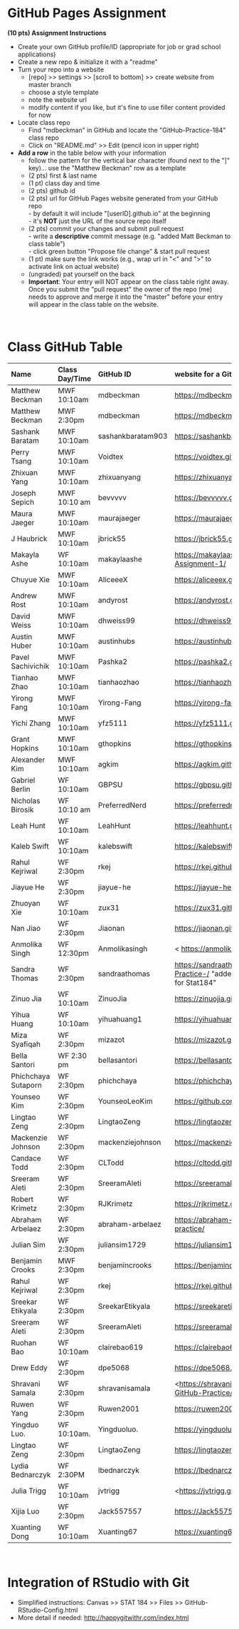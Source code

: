 
# GitHub Pages Assignment

**(10 pts) Assignment Instructions**

- Create your own GitHub profile/ID (appropriate for job or grad school applications)  
- Create a new repo & initialize it with a "readme"   
- Turn your repo into a website  
    - [repo] >> settings >> [scroll to bottom] >> create website from master branch  
    - choose a style template 
    - note the website url  
    - modify content if you like, but it's fine to use filler content provided for now  
- Locate class repo
    - Find "mdbeckman" in GitHub and locate the "GitHub-Practice-184" class repo
    - Click on "README.md" >> Edit (pencil icon in upper right)
- **Add a row** in the table below with your information 
    - follow the pattern for the vertical bar character (found next to the "]" key)... use the "Matthew Beckman" row as a template
    - (2 pts) first & last name  
    - (1 pt)  class day and time
    - (2 pts) github id  
    - (2 pts) url for GitHub Pages website generated from your GitHub repo  
            - by default it will include "[userID].github.io" at the beginning  
            - it's **NOT** just the URL of the source repo itself  
    - (2 pts) commit your changes and submit pull request   
            - write a **descriptive** commit message (e.g. "added Matt Beckman to class table")  
            - click green button "Propose file change" & start pull request  
    - (1 pt) make sure the link works (e.g., wrap url in "<" and ">" to activate link on actual website)  
    - (ungraded) pat yourself on the back
    - **Important**: Your entry will NOT appear on the class table right away.  Once you submit the "pull request" the owner of the repo (me) needs to approve and merge it into the "master" before your entry will appear in the class table on the website. 

<br>

# Class GitHub Table 

|Name               | Class Day/Time    |GitHub ID             |website for a GitHub repo          |  
|:------------------|:------------------|:---------------------|:----------------------------------|  
| Matthew Beckman   | MWF 10:10am       | mdbeckman            | <https://mdbeckman.github.io/>    |  
| Matthew Beckman   | MWF 2:30pm        | mdbeckman            | <https://mdbeckman.github.io/>    |  
| Sashank Baratam   | MWF 10:10am      | sashankbaratam903 | <https://sashankbaratam903.github.io/practice_repo/> | 
| Perry Tsang       | MWF 10:10am    | Voidtex | <https://voidtex.github.io/184Practice/> |
| Zhixuan Yang      | MWF 10:10am      | zhixuanyang | <https://zhixuanyang.github.io/stat184/> | 
| Joseph Sepich     | MWF 10:10 am      | bevvvvv              | <https://bevvvvv.github.io/ExploringData/> |
| Maura Jaeger      | MWF 10:10am       | maurajaeger          | <https://maurajaeger.github.io/stat184/> |
| J Haubrick      | MWF 10:10am      | jbrick55 | <https://jbrick55.github.io/practice/> |
| Makayla Ashe      | WF 10:10am       | makaylaashe           | https://makaylaashe.github.io/Stat-184-Assignment-1/
| Chuyue Xie        | MWF 10:10am       | AliceeeX            | <https://aliceeex.github.io/Stat-184-Assignment/> |  
| Andrew Rost       | MWF 10:10am       | andyrost             | <https://andyrost.github.io/stat184/> |
| David Weiss       | MWF 10:10am      | dhweiss99 | <https://dhweiss99.github.io/dweisspractice/>| 
| Austin Huber      | MWF 10:10am       | austinhubs           | <https://austinhubs.github.io/184Repo/> |
| Pavel Sachivichik| MWF 10:10am | Pashka2| <https://pashka2.github.io/Stat184/>|
| Tianhao Zhao      | MWF 10:10am       |tianhaozhao           |<https://tianhaozhao.github.io/readme/>|  
| Yirong Fang       | MWF 10:10am       | Yirong-Fang               | <https://yirong-fang.github.io/yqf5128/> |
| Yichi Zhang       | MWF 10:10am       | yfz5111               | <https://yfz5111.github.io/yfz5111/> |
| Grant Hopkins     | MWF 10:10am       | gthopkins            | <https://gthopkins.github.io/Stat184/> |
| Alexander Kim     | MWF 10:10am       | agkim                | <https://agkim.github.io/stat184/> |
| Gabriel Berlin    | WF 10:10am    | GBPSU | <https://gbpsu.github.io/FirstRepo/>  |
| Nicholas Birosik  | WF 10:10 am  | PreferredNerd | <https://preferrednerd.github.io/Stat_184/>|
| Leah Hunt         | WF 10:10am        | LeahHunt             | <https://leahhunt.github.io/Stat-184/> |
| Kaleb Swift       | WF 10:10am       | kalebswift           | <https://kalebswift.github.io/GitHub-Practice/> |
| Rahul Kejriwal    | WF 2:30pm        | rkej                 | <https://rkej.github.io/stat-184-github-practice//>    | 
| Jiayue He          | WF 2:30pm        | jiayue-he             | <https://jiayue-he.github.io/STAT184/> |
| Zhuoyan Xie       | WF 10:10am        | zux31                | <https://zux31.github.io/STAT-184/> |
| Nan Jiao          | WF 2:30pm         | Jiaonan              | <https://jiaonan.github.io/sta-184/> |
| Anmolika Singh    | WF 12:30pm      | Anmolikasingh       | < https://anmolikasingh.github.io/stat184/>  |
| Sandra Thomas     | WF 2:30pm         |sandraathomas        |<https://sandraathomas.github.io/Stat-184-Github-Practice-/> "added Sandra Thomas to the class table for Stat184" |
| Zinuo Jia         | WF 10:10am        | ZinuoJia             | <https://zinuojia.github.io/stat184/> |
| Yihua Huang       | WF 10:10am        | yihuahuang1          | <https://yihuahuang1.github.io/STAT184/>   |
| Miza Syafiqah      | WF 2:30pm        | mizazot         | <https://mizazot.github.io/practice/> |
| Bella Santori     | WF 2:30 pm        | bellasantori         | <https://bellasantori.github.io/Stat-184/> |
| Phichchaya Sutaporn      | WF 2:30pm        | phichchaya         | <https://phichchaya.github.io/assignment1/> |  
| Younseo Kim       | WF 2:30pm         | YounseoLeoKim        | <https://github.com/YounseoLeoKim/stat184github/>    |
| Lingtao Zeng      | WF 2:30pm        | LingtaoZeng           | <https://lingtaozeng.github.io/Stat-184/> |
| Mackenzie Johnson  | WF 2:30pm        | mackenziejohnson     | <https://mackenziejohnson.github.io/readme/>     |
| Candace Todd      | WF 2:30pm         | CLTodd               | <https://cltodd.github.io/Repo1/> |
| Sreeram Aleti     | WF 2:30pm        | SreeramAleti         | <https://sreeramaleti.github.io/Stat184-github/> |  
| Robert Krimetz    | WF 2:30pm        | RJKrimetz            | <https://rjkrimetz.github.io/Stat-184/>     |
| Abraham Arbelaez  | WF 2:30pm     | abraham-arbelaez  |  <https://abraham-arbelaez.github.io/github-practice/>    |
| Julian Sim        | WF 2:30pm        | juliansim1729        | <https://juliansim1729.github.io/Stat-184-Pages/>    |
| Benjamin Crooks   | MWF 2:30pm       | benjamincrooks            | <https://benjamincrooks.github.io/STAT184/>    |
| Rahul Kejriwal    | WF 2:30pm        | rkej                 | <https://rkej.github.io/stat-184-github-practice//>    | 
| Sreekar Etikyala  | WF 2:30pm        | SreekarEtikyala      | <https://sreekaretikyala.github.io/Practice/>   |
| Sreeram Aleti      | WF 2:30pm        | SreeramAleti         | <https://sreeramaleti.github.io/Stat184-github/> |   
| Ruohan Bao        | WF 10:10am        | clairebao619         | <https://clairebao619.github.io/STAT184/> |  
| Drew Eddy         | WF 2:30pm         | dpe5068              | <https://dpe5068.github.io/GitHub-Assignment-1/> |
| Shravani Samala   | WF 2:30pm         | shravanisamala       | <https://shravanisamala.github.io/Stat-184-GitHub-Practice/ > |
| Ruwen Yang        | WF 2:30pm        |Ruwen2001         |  <https://ruwen2001.github.io/Ruwen/> |   
| Yingduo Luo.      | WF 10:10am.      | Yingduoluo.          | <https://yingduoluo.github.io/readmePractice/>   |
| Lingtao Zeng      | WF 2:30pm        | LingtaoZeng         | <https://lingtaozeng.github.io/stat184/> |
| Lydia Bednarczyk   | WF 2:30PM       |  lbednarczyk          | <https://lbednarczyk.github.io/Practicerepo/>
| Julia Trigg       | WF 10:10am        | jvtrigg              | <https://jvtrigg.github.io/Stat-184/ |
| Xijia Luo         | WF 2:30pm        | Jack557557            | <https://Jack557557.github.io/Stat184-github/> | 
| Xuanting Dong     | WF 10:10am       | Xuanting67            | <https://xuanting67.github.io/Stat184-github/> |

<br>

# Integration of RStudio with Git

- Simplified instructions: Canvas >> STAT 184 >> Files >> GitHub-RStudio-Config.html  
- More detail if needed: <http://happygitwithr.com/index.html>


